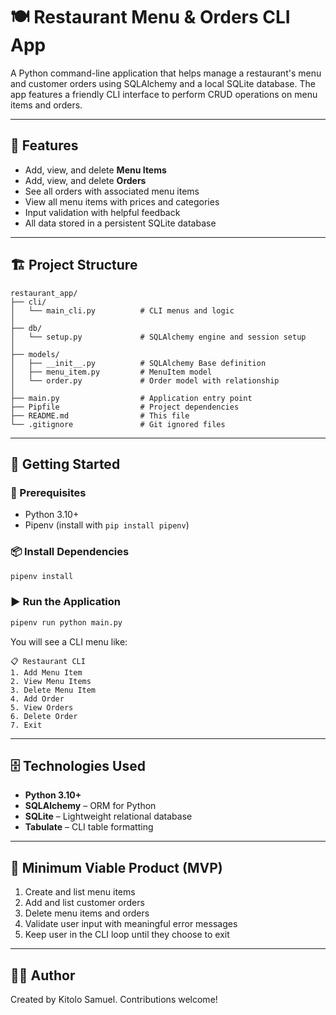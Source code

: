 # 🍽️ Restaurant Menu & Orders CLI App

A Python command-line application that helps manage a restaurant's menu and customer orders using SQLAlchemy and a local SQLite database. The app features a friendly CLI interface to perform CRUD operations on menu items and orders.

---

## 🧠 Features

- Add, view, and delete **Menu Items**
- Add, view, and delete **Orders**
- See all orders with associated menu items
- View all menu items with prices and categories
- Input validation with helpful feedback
- All data stored in a persistent SQLite database

---

## 🏗️ Project Structure

```
restaurant_app/
├── cli/
│   └── main_cli.py          # CLI menus and logic
│
├── db/
│   └── setup.py             # SQLAlchemy engine and session setup
│
├── models/
│   ├── __init__.py          # SQLAlchemy Base definition
│   ├── menu_item.py         # MenuItem model
│   └── order.py             # Order model with relationship
│
├── main.py                  # Application entry point
├── Pipfile                  # Project dependencies
├── README.md                # This file
└── .gitignore               # Git ignored files
```

---

## 🚀 Getting Started

### 🔧 Prerequisites

- Python 3.10+
- Pipenv (install with `pip install pipenv`)

### 📦 Install Dependencies

```bash
pipenv install
```

### ▶️ Run the Application

```bash
pipenv run python main.py
```

You will see a CLI menu like:

```
📋 Restaurant CLI
1. Add Menu Item
2. View Menu Items
3. Delete Menu Item
4. Add Order
5. View Orders
6. Delete Order
7. Exit
```

---

## 🗄️ Technologies Used

- **Python 3.10+**
- **SQLAlchemy** – ORM for Python
- **SQLite** – Lightweight relational database
- **Tabulate** – CLI table formatting

---

## 📌 Minimum Viable Product (MVP)

1. Create and list menu items
2. Add and list customer orders
3. Delete menu items and orders
4. Validate user input with meaningful error messages
5. Keep user in the CLI loop until they choose to exit


---

## 👨‍🍳 Author

Created by Kitolo Samuel. Contributions welcome!